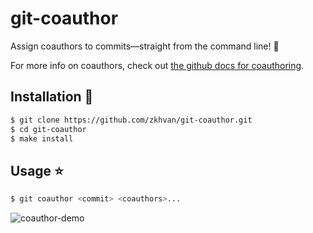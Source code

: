 # git-coauthor

Assign coauthors to commits—straight from the command line! 🎉

For more info on coauthors, check out [the github docs for coauthoring](https://help.github.com/en/github/committing-changes-to-your-project/creating-a-commit-with-multiple-authors).

## Installation 💾

```bash
$ git clone https://github.com/zkhvan/git-coauthor.git
$ cd git-coauthor
$ make install
```

## Usage ⭐️

```bash
$ git coauthor <commit> <coauthors>...
```

![coauthor-demo](img/coauthor-demo.gif)
